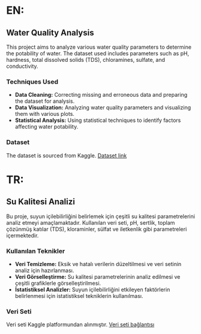 # EN:
## Water Quality Analysis

This project aims to analyze various water quality parameters to determine the potability of water. The dataset used includes parameters such as pH, hardness, total dissolved solids (TDS), chloramines, sulfate, and conductivity.

### Techniques Used

- **Data Cleaning:** Correcting missing and erroneous data and preparing the dataset for analysis.
- **Data Visualization:** Analyzing water quality parameters and visualizing them with various plots.
- **Statistical Analysis:** Using statistical techniques to identify factors affecting water potability.

### Dataset

The dataset is sourced from Kaggle. [Dataset link](https://www.kaggle.com/datasets/adityakadiwal/water-potability)


# TR:
## Su Kalitesi Analizi

Bu proje, suyun içilebilirliğini belirlemek için çeşitli su kalitesi parametrelerini analiz etmeyi amaçlamaktadır. Kullanılan veri seti, pH, sertlik, toplam çözünmüş katılar (TDS), kloraminler, sülfat ve iletkenlik gibi parametreleri içermektedir.

### Kullanılan Teknikler

- **Veri Temizleme:** Eksik ve hatalı verilerin düzeltilmesi ve veri setinin analiz için hazırlanması.
- **Veri Görselleştirme:** Su kalitesi parametrelerinin analiz edilmesi ve çeşitli grafiklerle görselleştirilmesi.
- **İstatistiksel Analizler:** Suyun içilebilirliğini etkileyen faktörlerin belirlenmesi için istatistiksel tekniklerin kullanılması.

### Veri Seti

Veri seti Kaggle platformundan alınmıştır. [Veri seti bağlantısı](https://www.kaggle.com/datasets/adityakadiwal/water-potability)

